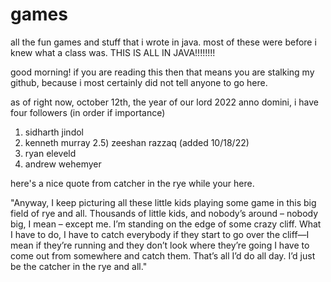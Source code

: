 # games
all the fun games and stuff that i wrote in java.  most of these were before i knew what a class was.
THIS IS ALL IN JAVA!!!!!!!!

good morning!  if you are reading this then that means you are stalking my github, because i most certainly did not tell anyone to go here. 

as of right now, october 12th, the year of our lord 2022 anno domini, i have four followers
(in order if importance)

1) sidharth jindol
2) kenneth murray
2.5) zeeshan razzaq (added  10/18/22)
3) ryan eleveld
4) andrew wehemyer

here's a nice quote from catcher in the rye while your here.

"Anyway, I keep picturing all these little kids playing some game in this big field of rye and all. Thousands of little kids, and nobody’s around – nobody big, I mean – except me. I’m standing on the edge of some crazy cliff. What I have to do, I have to catch everybody if they start to go over the cliff—I mean if they’re running and they don’t look where they’re going I have to come out from somewhere and catch them. That’s all I’d do all day. I’d just be the catcher in the rye and all."

